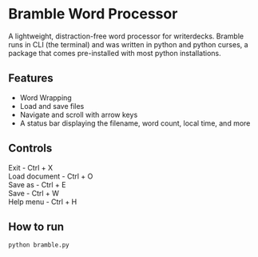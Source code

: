 # Bramble Word Processor

A lightweight, distraction-free word processor for writerdecks. Bramble runs in CLI (the terminal) and was written in python and python curses, a package that comes pre-installed with most python installations.

## Features
 - Word Wrapping
 - Load and save files
 - Navigate and scroll with arrow keys
 - A status bar displaying the filename, word count, local time, and more

## Controls
Exit - Ctrl + X  
Load document - Ctrl + O  
Save as - Ctrl + E  
Save - Ctrl + W  
Help menu - Ctrl + H  

## How to run
`python bramble.py`  
